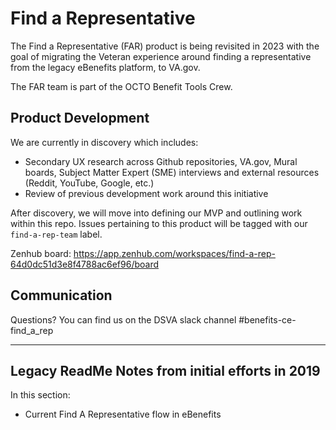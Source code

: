 # Find a Representative

The Find a Representative (FAR) product is being revisited in 2023 with the goal of migrating the Veteran experience around finding a representative from the legacy eBenefits platform, to VA.gov.

The FAR team is part of the OCTO Benefit Tools Crew.

## Product Development

We are currently in discovery which includes:
- Secondary UX research across Github repositories, VA.gov, Mural boards, Subject Matter Expert (SME) interviews and external resources (Reddit, YouTube, Google, etc.)
- Review of previous development work around this initiative

After discovery, we will move into defining our MVP and outlining work within this repo.  Issues pertaining to this product will be tagged with our `find-a-rep-team` label.

Zenhub board: https://app.zenhub.com/workspaces/find-a-rep-64d0dc51d3e8f4788ac6ef96/board

## Communication
Questions?  You can find us on the DSVA slack channel #benefits-ce-find_a_rep

-----------------
## Legacy ReadMe Notes from initial efforts in 2019

In this section:

- Current Find A Representative flow in eBenefits
